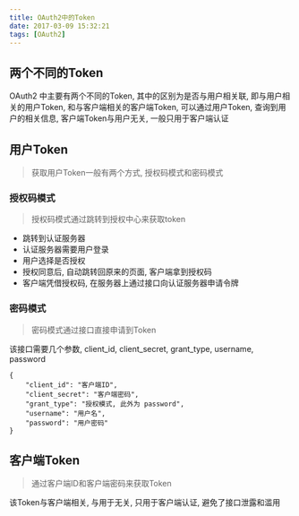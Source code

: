 ```yaml
---
title: OAuth2中的Token
date: 2017-03-09 15:32:21
tags: [OAuth2]
---
```


## 两个不同的Token

OAuth2 中主要有两个不同的Token, 其中的区别为是否与用户相关联, 即与用户相关的用户Token, 和与客户端相关的客户端Token,
可以通过用户Token, 查询到用户的相关信息, 客户端Token与用户无关, 一般只用于客户端认证

## 用户Token

> 获取用户Token一般有两个方式, 授权码模式和密码模式

### 授权码模式

> 授权码模式通过跳转到授权中心来获取token

+ 跳转到认证服务器
+ 认证服务器需要用户登录
+ 用户选择是否授权
+ 授权同意后, 自动跳转回原来的页面, 客户端拿到授权码
+ 客户端凭借授权码, 在服务器上通过接口向认证服务器申请令牌

### 密码模式

> 密码模式通过接口直接申请到Token

该接口需要几个参数, client_id, client_secret, grant_type, username, password

```
{
    "client_id": "客户端ID",
    "client_secret": "客户端密码",
    "grant_type": "授权模式, 此外为 password",
    "username": "用户名",
    "password": "用户密码"
}

```
## 客户端Token

> 通过客户端ID和客户端密码来获取Token

该Token与客户端相关, 与用于无关, 只用于客户端认证, 避免了接口泄露和滥用